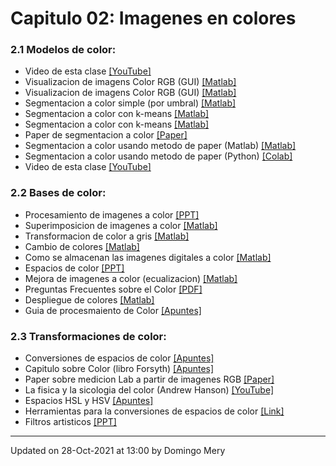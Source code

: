 
# Capitulo 02: Imagenes en colores
### 2.1 Modelos de color:
* Video de esta clase [[YouTube]](https://youtu.be/pending-clase-aun-no-grabada)
* Visualizacion de imagens Color RGB (GUI) [[Matlab]](https://github.com/domingomery/imagenes/blob/master/clases/Cap02_Color/matlab/IMG02_ColorRGB.m)
* Visualizacion de imagens Color RGB (GUI) [[Matlab]](https://github.com/domingomery/imagenes/blob/master/clases/Cap02_Color/matlab/IMG02_ColorRGB.fig)
* Segmentacion a color simple (por umbral) [[Matlab]](https://github.com/domingomery/imagenes/blob/master/clases/Cap02_Color/matlab/IMG02_ColorSegmentation.m)
* Segmentacion a color con k-means [[Matlab]](https://github.com/domingomery/imagenes/blob/master/clases/Cap02_Color/matlab/IMG02_kmeans.m)
* Segmentacion a color con k-means [[Matlab]](https://github.com/domingomery/imagenes/blob/master/clases/Cap02_Color/matlab/IMG02_kmeans_segmentation.m)
* Paper de segmentacion a color [[Paper]](https://github.com/domingomery/imagenes/blob/master/clases/Cap02_Color/presentations/IMG02_ColorSegmentation_Paper.pdf)
* Segmentacion a color usando metodo de paper (Matlab) [[Matlab]](https://github.com/domingomery/imagenes/blob/master/clases/Cap02_Color/matlab/IMG02_ColorHCISegmentation.m)
* Segmentacion a color usando metodo de paper (Python) [[Colab]](https://colab.research.google.com/drive/1008PCfxNSjuvpYSDHg1gRAY9oySIzyYk?usp=sharing)
* Video de esta clase [[YouTube]](https://youtu.be/pending-clase-aun-no-grabada)
### 2.2 Bases de color:
* Procesamiento de imagenes a color [[PPT]](https://github.com/domingomery/imagenes/blob/master/clases/Cap02_Color/presentations/IMG02_Segmentacion.pptx)
* Superimposicion de imagenes a color [[Matlab]](https://github.com/domingomery/imagenes/blob/master/clases/Cap02_Color/matlab/IMG02_ColorSuperimposition.m)
* Transformacion de color a gris [[Matlab]](https://github.com/domingomery/imagenes/blob/master/clases/Cap02_Color/matlab/IMG02_Color2BWreg.m)
* Cambio de colores [[Matlab]](https://github.com/domingomery/imagenes/blob/master/clases/Cap02_Color/matlab/IMG02_ColorChange.m)
* Como se almacenan las imagenes digitales a color [[Matlab]](https://github.com/domingomery/imagenes/blob/master/clases/Cap02_Color/matlab/IMG02_ColorPalette.m)
* Espacios de color [[PPT]](https://github.com/domingomery/imagenes/blob/master/clases/Cap02_Color/presentations/IMG02_ColorSpaces.pptx)
* Mejora de imagenes a color (ecualizacion) [[Matlab]](https://github.com/domingomery/imagenes/blob/master/clases/Cap02_Color/matlab/IMG02_ColorEnhancement.m)
* Preguntas Frecuentes sobre el Color [[PDF]](https://github.com/domingomery/imagenes/blob/master/clases/Cap02_Color/presentations/IMG02_ColorFAQ.pdf)
* Despliegue de colores [[Matlab]](https://github.com/domingomery/imagenes/blob/master/clases/Cap02_Color/matlab/IMG02_ColorDisplay.m)
* Guia de procesmaiento de Color [[Apuntes]](https://github.com/domingomery/imagenes/blob/master/clases/Cap02_Color/presentations/IMG02_GuiaProcesamientoColor.pdf)
### 2.3 Transformaciones de color:
* Conversiones de espacios de color [[Apuntes]](https://github.com/domingomery/imagenes/blob/master/clases/Cap02_Color/presentations/IMG02_ColourSpaceConversions.pdf)
* Capitulo sobre Color (libro Forsyth) [[Apuntes]](https://github.com/domingomery/imagenes/blob/master/clases/Cap02_Color/presentations/IMG02_CapituloColor_Forsyth.pdf)
* Paper sobre medicion Lab a partir de imagenes RGB [[Paper]](https://github.com/domingomery/imagenes/blob/master/clases/Cap02_Color/presentations/IMG02_ColorMeasurementLab_Paper.pdf)
* La fisica y la sicologia del color (Andrew Hanson) [[YouTube]](https://youtu.be/af78RPi6ayE)
* Espacios HSL y HSV [[Apuntes]](https://github.com/domingomery/imagenes/blob/master/clases/Cap02_Color/presentations/IMG02_HSx_ColorSpace.pdf)
* Herramientas para la conversiones de espacios de color [[Link]](http://brucelindbloom.com)
* Filtros artisticos [[PPT]](https://github.com/domingomery/imagenes/blob/master/clases/Cap02_Color/presentations/IMG02_ArtisticFilters.pptx)
---


Updated on 28-Oct-2021 at 13:00 by Domingo Mery
